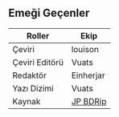 ## Emeği Geçenler

| Roller         | Ekip         |
|----------------|--------------|
| Çeviri         | louison      |
| Çeviri Editörü | Vuats        |
| Redaktör       | Einherjar    |
| Yazı Dizimi    | Vuats        |
| Kaynak         | [JP BDRip](https://nyaa.si/view/838731 "Kametsu")             |

